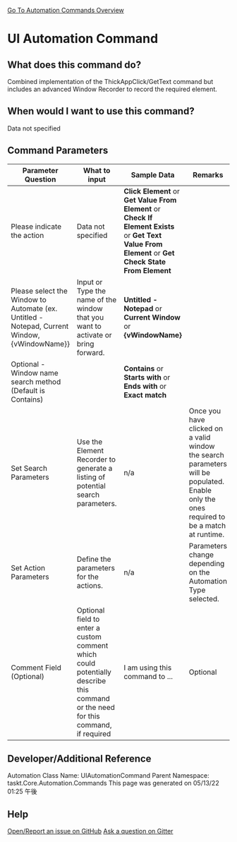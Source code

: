 <!--TITLE: UI Automation Command -->
<!-- SUBTITLE: a command in the Input Commands group. -->
[Go To Automation Commands Overview](/automation-commands.md)


# UI Automation Command


## What does this command do?
Combined implementation of the ThickAppClick/GetText command but includes an advanced Window Recorder to record the required element.


## When would I want to use this command?
Data not specified


## Command Parameters
| Parameter Question   	| What to input  	|  Sample Data 	| Remarks  	|
| ---                    | ---               | ---           | ---       |
|Please indicate the action|Data not specified|**Click Element** or **Get Value From Element** or **Check If Element Exists** or **Get Text Value From Element** or **Get Check State From Element**||
|Please select the Window to Automate (ex. Untitled - Notepad, Current Window, {vWindowName}}|Input or Type the name of the window that you want to activate or bring forward.|**Untitled - Notepad** or **Current Window** or **{vWindowName}**||
|Optional - Window name search method (Default is Contains)||**Contains** or **Starts with** or **Ends with** or **Exact match**||
|Set Search Parameters|Use the Element Recorder to generate a listing of potential search parameters.|n/a|Once you have clicked on a valid window the search parameters will be populated.  Enable only the ones required to be a match at runtime.|
|Set Action Parameters|Define the parameters for the actions.|n/a|Parameters change depending on the Automation Type selected.|
|Comment Field (Optional)|Optional field to enter a custom comment which could potentially describe this command or the need for this command, if required|I am using this command to ...|Optional|














## Developer/Additional Reference
Automation Class Name: UIAutomationCommand
Parent Namespace: taskt.Core.Automation.Commands
This page was generated on 05/13/22 01:25 午後


## Help
[Open/Report an issue on GitHub](https://github.com/saucepleez/taskt/issues/new)
[Ask a question on Gitter](https://gitter.im/taskt-rpa/Lobby)
